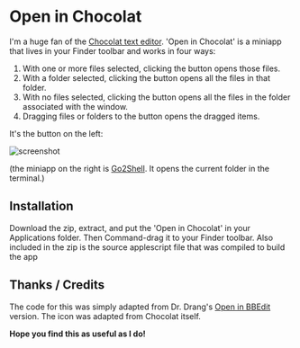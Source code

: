 # Open in Chocolat

I'm a huge fan of the [Chocolat text editor](http://chocolatapp.com). 'Open in Chocolat' is a miniapp that lives in your Finder toolbar and works in four ways:

1. With one or more files selected, clicking the button opens those files.
2. With a folder selected, clicking the button opens all the files in that folder.
3. With no files selected, clicking the button opens all the files in the folder associated with the window.
4. Dragging files or folders to the button opens the dragged items.

It's the button on the left:

![screenshot](https://dl.dropboxusercontent.com/u/366007/Cargo/choc-screenshot.png)

(the miniapp on the right is [Go2Shell](http://zipzapmac.com/Go2Shell). It opens the current folder in the terminal.)

## Installation

Download the zip, extract, and put the 'Open in Chocolat' in your Applications folder. Then Command-drag it to your Finder toolbar.
Also included in the zip is the source applescript file that was compiled to build the app

## Thanks / Credits

The code for this was simply adapted from Dr. Drang's [Open in BBEdit](http://www.leancrew.com/all-this/2012/09/bbedit-finder-toolbar-icon/) version. The icon was adapted from Chocolat itself.

**Hope you find this as useful as I do!**
